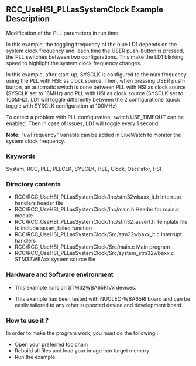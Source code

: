 ## <b>RCC_UseHSI_PLLasSystemClock Example Description</b>

Modification of the PLL parameters in run time.

In this example, the toggling frequency of the blue LD1 depends on the system clock
frequency and, each time the USER push-button is pressed, the PLL switches between two configurations.
This make the LD1 blinking speed to highlight the system clock frequency changes.

In this example, after start-up, SYSCLK is configured to the max frequency using the PLL with
HSE as clock source.
Then, when pressing USER push-button, an automatic switch is done between PLL with HSI as clock source (SYSCLK
set to 16MHz) and PLL with HSI as clock source (SYSCLK set to 100MHz).
LD1 will toggle differently between the 2 configurations (quick toggle with SYSCLK configuration at 100MHz).

To detect a problem with PLL configuration, switch USE_TIMEOUT can be enabled. Then in case of issues,
LD1 will toggle every 1 second.

**Note:** "uwFrequency" variable can be added in LiveWatch to monitor the system clock frequency.

### <b>Keywords</b>

System, RCC, PLL, PLLCLK, SYSCLK, HSE, Clock, Oscillator, HSI

### <b>Directory contents</b>

  - RCC/RCC_UseHSI_PLLasSystemClock/Inc/stm32wbaxx_it.h         Interrupt handlers header file
  - RCC/RCC_UseHSI_PLLasSystemClock/Inc/main.h                  Header for main.c module
  - RCC/RCC_UseHSI_PLLasSystemClock/Inc/stm32_assert.h          Template file to include assert_failed function
  - RCC/RCC_UseHSI_PLLasSystemClock/Src/stm32wbaxx_it.c         Interrupt handlers
  - RCC/RCC_UseHSI_PLLasSystemClock/Src/main.c                  Main program
  - RCC/RCC_UseHSI_PLLasSystemClock/Src/system_stm32wbaxx.c     STM32WBAxx system source file


### <b>Hardware and Software environment</b> 

  - This example runs on STM32WBA65RIVx devices.

  - This example has been tested with NUCLEO-WBA65RI board and can be
    easily tailored to any other supported device and development board.


### <b>How to use it ?</b> 

In order to make the program work, you must do the following :

 - Open your preferred toolchain
 - Rebuild all files and load your image into target memory
 - Run the example

